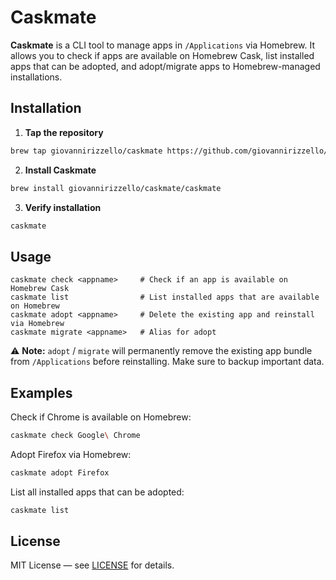 # Caskmate

**Caskmate** is a CLI tool to manage apps in `/Applications` via Homebrew. It allows you to check if apps are available on Homebrew Cask, list installed apps that can be adopted, and adopt/migrate apps to Homebrew-managed installations.

## Installation

1. **Tap the repository**
```bash
brew tap giovannirizzello/caskmate https://github.com/giovannirizzello/caskmate
```

2. **Install Caskmate**
```bash
brew install giovannirizzello/caskmate/caskmate
```

3. **Verify installation**
```bash
caskmate
```

## Usage

```
caskmate check <appname>     # Check if an app is available on Homebrew Cask
caskmate list                # List installed apps that are available on Homebrew
caskmate adopt <appname>     # Delete the existing app and reinstall via Homebrew
caskmate migrate <appname>   # Alias for adopt
```

⚠️ **Note:** `adopt` / `migrate` will permanently remove the existing app bundle from `/Applications` before reinstalling. Make sure to backup important data.

## Examples

Check if Chrome is available on Homebrew:

```bash
caskmate check Google\ Chrome
```

Adopt Firefox via Homebrew:

```bash
caskmate adopt Firefox
```

List all installed apps that can be adopted:

```bash
caskmate list
```

## License

MIT License — see [LICENSE](LICENSE) for details.

